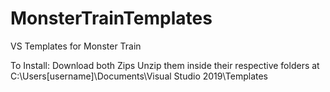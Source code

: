 # MonsterTrainTemplates
VS Templates for Monster Train

To Install:
Download both Zips
Unzip them inside their respective folders at C:\Users\[username]\Documents\Visual Studio 2019\Templates
